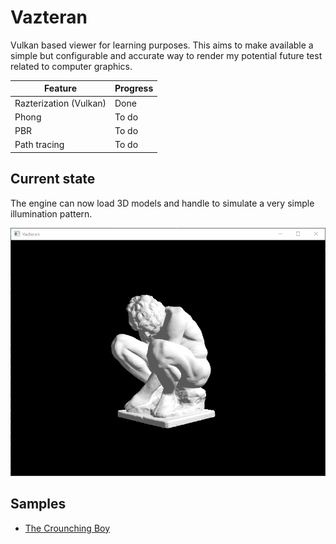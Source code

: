 # Vazteran

Vulkan based viewer for learning purposes. This aims to make available a simple but configurable and accurate way 
to render my potential future test related to computer graphics. 

| Feature                                                         | Progress  |
|-----------------------------------------------------------------|-----------|
| Razterization (Vulkan)                                          | Done      |
| Phong                                                               | To do     |
| PBR                                                             | To do     |
| Path tracing                                                    | To do     |

## Current state

The engine can now load 3D models and handle to simulate a very simple illumination pattern.

![](./readmefiles/Vazteran-prephong.png)

## Samples 

- [The Crounching Boy](https://www.myminifactory.com/object/3d-print-the-crouching-boy-104413)